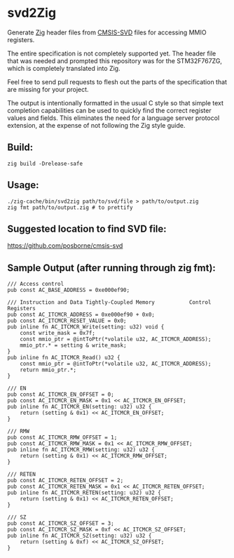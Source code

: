 # svd2Zig

Generate
[Zig](https://ziglang.org/)
header files from
[CMSIS-SVD](http://www.keil.com/pack/doc/CMSIS/SVD/html/index.html)
files for accessing MMIO registers.

The entire specification is not completely supported yet. The header file that
was needed and prompted this repository was for the STM32F767ZG, which is
completely translated into Zig.

Feel free to send pull requests to flesh out the parts of the specification that
are missing for your project.

The output is intentionally formatted in the usual C style so that simple
text completion capabilities can be used to quickly find the correct register
values and fields. This eliminates the need for a language server protocol
extension, at the expense of not following the Zig style guide.

## Build:

```
zig build -Drelease-safe
```

## Usage:

```
./zig-cache/bin/svd2zig path/to/svd/file > path/to/output.zig
zig fmt path/to/output.zig # to prettify
```

## Suggested location to find SVD file:

https://github.com/posborne/cmsis-svd

## Sample Output (after running through zig fmt):

```zig
/// Access control
pub const AC_BASE_ADDRESS = 0xe000ef90;

/// Instruction and Data Tightly-Coupled Memory           Control Registers
pub const AC_ITCMCR_ADDRESS = 0xe000ef90 + 0x0;
pub const AC_ITCMCR_RESET_VALUE = 0x0;
pub inline fn AC_ITCMCR_Write(setting: u32) void {
    const write_mask = 0x7f;
    const mmio_ptr = @intToPtr(*volatile u32, AC_ITCMCR_ADDRESS);
    mmio_ptr.* = setting & write_mask;
}
pub inline fn AC_ITCMCR_Read() u32 {
    const mmio_ptr = @intToPtr(*volatile u32, AC_ITCMCR_ADDRESS);
    return mmio_ptr.*;
}

/// EN
pub const AC_ITCMCR_EN_OFFSET = 0;
pub const AC_ITCMCR_EN_MASK = 0x1 << AC_ITCMCR_EN_OFFSET;
pub inline fn AC_ITCMCR_EN(setting: u32) u32 {
    return (setting & 0x1) << AC_ITCMCR_EN_OFFSET;
}

/// RMW
pub const AC_ITCMCR_RMW_OFFSET = 1;
pub const AC_ITCMCR_RMW_MASK = 0x1 << AC_ITCMCR_RMW_OFFSET;
pub inline fn AC_ITCMCR_RMW(setting: u32) u32 {
    return (setting & 0x1) << AC_ITCMCR_RMW_OFFSET;
}

/// RETEN
pub const AC_ITCMCR_RETEN_OFFSET = 2;
pub const AC_ITCMCR_RETEN_MASK = 0x1 << AC_ITCMCR_RETEN_OFFSET;
pub inline fn AC_ITCMCR_RETEN(setting: u32) u32 {
    return (setting & 0x1) << AC_ITCMCR_RETEN_OFFSET;
}

/// SZ
pub const AC_ITCMCR_SZ_OFFSET = 3;
pub const AC_ITCMCR_SZ_MASK = 0xf << AC_ITCMCR_SZ_OFFSET;
pub inline fn AC_ITCMCR_SZ(setting: u32) u32 {
    return (setting & 0xf) << AC_ITCMCR_SZ_OFFSET;
}
```

